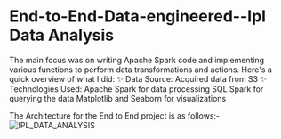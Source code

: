 # End-to-End-Data-engineered--Ipl Data Analysis
The main focus was on writing Apache Spark code and implementing various functions to perform data transformations and actions. Here's a quick overview of what I did: ✨ Data Source: Acquired data from S3 ✨ Technologies Used: Apache Spark for data processing SQL Spark for querying the data Matplotlib and Seaborn for visualizations

The Architecture for the End to End project is as follows:-
![IPL_DATA_ANALYSIS](https://github.com/Dhairshah/End-to-End-Data-engineered---IPL-DATA-ANALYSIS/assets/88075307/9a32d94e-3665-43da-8e00-af67dd1715a2)
